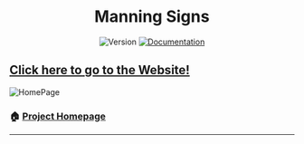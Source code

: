 <h1 align="center" class="fas fa-microscope">Manning Signs</h1>
<p align="center">
  <img alt="Version" src="https://img.shields.io/badge/version-2.0.0-blue.svg?cacheSeconds=2592000" />
  <a href="https://github.com/ParkerM2/GamesList#readme" target="_blank">
    <img alt="Documentation" src="https://img.shields.io/badge/documentation-yes-brightgreen.svg" />
  </a>

</p>

## [Click here to go to the Website!]()

![HomePage](https://github.com/ParkerM2/ManningSignsV2/blob/main/manning/Client/src/videos/Overview.gif)

### 🏠 [Project Homepage](https://github.com/ParkerM2/social-media-site)

---